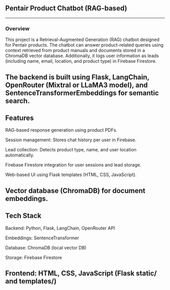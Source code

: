 ## Pentair Product Chatbot (RAG-based)
---
### Overview
This project is a Retrieval-Augmented Generation (RAG) chatbot designed for Pentair products. The chatbot can answer product-related queries using context retrieved from product manuals and documents stored in a ChromaDB vector database.
Additionally, it logs user information as leads (including name, email, location, and product type) in Firebase Firestore.

The backend is built using Flask, LangChain, OpenRouter (Mixtral or LLaMA3 model), and SentenceTransformerEmbeddings for semantic search.
---
## Features
RAG-based response generation using product PDFs.

Session management: Stores chat history per user in Firebase.

Lead collection: Detects product type, name, and user location automatically.

Firebase Firestore integration for user sessions and lead storage.

Web-based UI using Flask templates (HTML, CSS, JavaScript).

Vector database (ChromaDB) for document embeddings.
---

## Tech Stack
Backend: Python, Flask, LangChain, OpenRouter API

Embeddings: SentenceTransformer

Database: ChromaDB (local vector DB)

Storage: Firebase Firestore

Frontend: HTML, CSS, JavaScript (Flask static/ and templates/)
---
